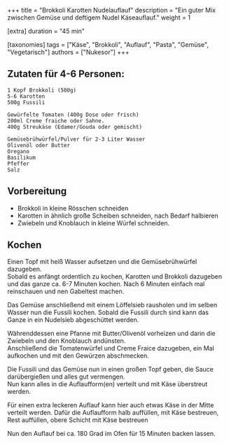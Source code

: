 +++
title = "Brokkoli Karotten Nudelauflauf"
description = "Ein guter Mix zwischen Gemüse und deftigem Nudel Käseauflauf."
weight = 1

[extra]
duration = "45 min"

[taxonomies]
tags = ["Käse", "Brokkoli", "Auflauf", "Pasta", "Gemüse", "Vegetarisch"]
authors = ["Nukesor"]
+++

## Zutaten für 4-6 Personen:

```
1 Kopf Brokkoli (500g)
5-6 Karotten
500g Fussili

Gewürfelte Tomaten (400g Dose oder frisch)
200ml Creme fraiche oder Sahne.
400g Streukäse (Edamer/Gouda oder gemischt)

Gemüsebrühwürfel/Pulver für 2-3 Liter Wasser
Olivenöl oder Butter
Oregano
Basilikum
Pfeffer
Salz
```

## Vorbereitung

- Brokkoli in kleine Rösschen schneiden
- Karotten in ähnlich große Scheiben schneiden, nach Bedarf halbieren
- Zwiebeln und Knoblauch in kleine Würfel schneiden.

## Kochen

Einen Topf mit heiß Wasser aufsetzen und die Gemüsebrühwürfel dazugeben. \
Sobald es anfängt ordentlich zu kochen, Karotten und Brokkoli dazugeben und das ganze ca. 6-7 Minuten kochen.
Nach 6 Minuten einfach mal reinschauen und nen Gabeltest machen.

Das Gemüse anschließend mit einem Löffelsieb rausholen und im selben Wasser nun die Fussili kochen.
Sobald die Fussili durch sind kann das Ganze in ein Nudelsieb abgeschüttet werden.

Währenddessen eine Pfanne mit Butter/Olivenöl vorheizen und darin die Zwiebeln und den Knoblauch andünsten. \
Anschließend die Tomatenwürfel und Creme Fraice dazugeben, ein Mal aufkochen und mit den Gewürzen abschmecken.

Die Fussili und das Gemüse nun in einen großen Topf geben, die Sauce darübergießen und alles gut vermengen. \
Nun kann alles in die Auflaufform(en) verteilt und mit Käse überstreut werden.

Für einen extra leckeren Auflauf kann hier auch etwas Käse in der Mitte verteilt werden.
Dafür die Auflaufform halb auffüllen, mit Käse bestreuen, Rest auffüllen, obere Schicht mit Käse bestreuen


Nun den Auflauf bei ca. 180 Grad im Ofen für 15 Minuten backen lassen.
